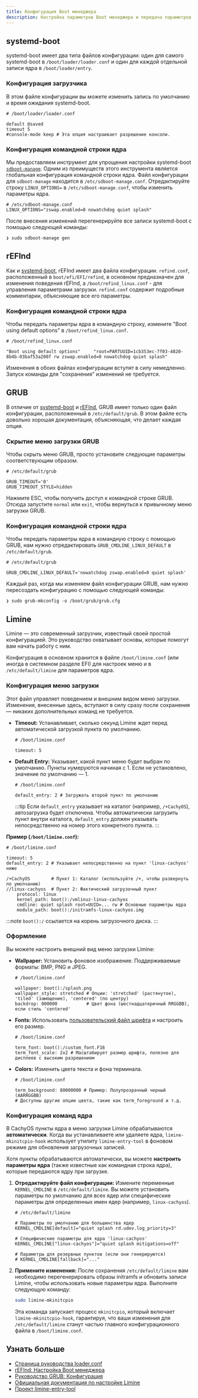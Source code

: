 ```yaml
---
title: Конфигурация Boot менеджера
description: Настройка параметров Boot менеджера и передача параметров ядра в командную строку
---
```


## systemd-boot

systemd-boot имеет два типа файлов конфигурации: один для самого systemd-boot в `/boot/loader/loader.conf` и один для каждой
отдельной записи ядра в `/boot/loader/entry`.

### Конфигурация загрузчика

В этом файле конфигурации вы можете изменить запись по умолчанию и время ожидания systemd-boot.

```shell
# /boot/loader/loader.conf

default @saved
timeout 5
#console-mode keep # Эта опция настраивает разрешение консоли.
```

### Конфигурация командной строки ядра

Мы предоставляем инструмент для упрощения настройки systemd-boot [`sdboot-manage`](https://github.com/CachyOS/CachyOS-PKGBUILDS/tree/master/systemd-boot-manager).
Одним из преимуществ этого инструмента является глобальная конфигурация командной строки ядра. Файл конфигурации для `sdboot-manage` находится в `/etc/sdboot-manage.conf`.
Отредактируйте строку `LINUX_OPTIONS=` в `/etc/sdboot-manage.conf`, чтобы изменить параметры ядра.

```shell
# /etc/sdboot-manage.conf
LINUX_OPTIONS="zswap.enabled=0 nowatchdog quiet splash"
```

После внесения изменений перегенерируйте все записи systemd-boot с помощью следующей команды:

```shell
❯ sudo sdboot-manage gen
```

## rEFInd

Как и [systemd-boot](/ru/configuration/boot_manager_configuration#systemd-boot), rEFInd имеет два файла конфигурации. `refind.conf`, расположенный в
`boot/efi/EFI/refind`, в основном предназначен для изменения поведения rEFInd, а `/boot/refind_linux.conf` - для управления параметрами загрузки.
`refind.conf` содержит подробные комментарии, объясняющие все его параметры.

### Конфигурация командной строки ядра

Чтобы передать параметры ядра в командную строку, измените "Boot using default options" в `/boot/refind_linux.conf`.

```shell
# /boot/refind_linux.conf

"Boot using default options"     "root=PARTUUID=1cb353ec-7f03-4820-8b4b-03baf53a208f rw zswap.enabled=0 nowatchdog quiet splash"
```

Изменения в обоих файлах конфигурации вступят в силу немедленно. Запуск команды для "сохранения" изменений не требуется.

## GRUB

В отличие от [systemd-boot](/ru/configuration/boot_manager_configuration#systemd-boot) и [rEFInd](/ru/configuration/boot_manager_configuration#refind),
GRUB имеет только один файл конфигурации, расположенный в `/etc/default/grub`. В этом файле есть довольно хорошая документация, объясняющая, что
делает каждая опция.

### Скрытие меню загрузки GRUB

Чтобы скрыть меню GRUB, просто установите следующие параметры соответствующим образом.

```shell
# /etc/default/grub

GRUB_TIMEOUT='0'
GRUB_TIMEOUT_STYLE=hidden
```

Нажмите ESC, чтобы получить доступ к командной строке GRUB. Отсюда запустите `normal` или `exit`, чтобы вернуться к привычному меню загрузки GRUB.

### Конфигурация командной строки ядра

Чтобы передать параметры ядра в командную строку с помощью GRUB, нам нужно отредактировать `GRUB_CMDLINE_LINUX_DEFAULT` в `/etc/default/grub`.

```shell
# /etc/default/grub

GRUB_CMDLINE_LINUX_DEFAULT='nowatchdog zswap.enabled=0 quiet splash'
```

Каждый раз, когда мы изменяем файл конфигурации GRUB, нам нужно пересоздать конфигурацию с помощью следующей команды:

```shell
❯ sudo grub-mkconfig -o /boot/grub/grub.cfg
```

## Limine
Limine — это современный загрузчик, известный своей простой конфигурацией. Это руководство охватывает основы, которые помогут вам начать работу с ним.

Конфигурация в основном хранится в файле `/boot/limine.conf` (или иногда в системном разделе EFI) для настроек меню и в `/etc/default/limine` для параметров ядра.

### Конфигурация меню загрузки

Этот файл управляет поведением и внешним видом меню загрузки. Изменения, внесенные здесь, вступают в силу сразу после сохранения — никаких дополнительных команд не требуется.

* **Timeout:** Устанавливает, сколько секунд Limine ждет перед автоматической загрузкой пункта по умолчанию.
  ```shell
  # /boot/limine.conf

  timeout: 5
  ```
* **Default Entry:** Указывает, какой пункт меню будет выбран по умолчанию. Пункты нумеруются начиная с 1. Если не установлено, значение по умолчанию — 1.
  ```shell
  # /boot/limine.conf

  default_entry: 2 # Загружать второй пункт по умолчанию
  ```
  :::tip
  Если `default_entry` указывает на каталог (например, `/+CachyOS`), автозагрузка будет отключена. Чтобы автоматически загрузить пункт внутри каталога, `default_entry` должен указывать непосредственно на номер этого конкретного пункта.
  :::

**Пример (`/boot/limine.conf`):**

```shell
# /boot/limine.conf

timeout: 5
default_entry: 2 # Указывает непосредственно на пункт 'linux-cachyos' ниже

/+CachyOS        # Пункт 1: Каталог (используйте /+, чтобы развернуть по умолчанию)
//linux-cachyos  # Пункт 2: Фактический загрузочный пункт
    protocol: linux
    kernel_path: boot():/vmlinuz-linux-cachyos
    cmdline: quiet splash root=UUID=... rw # Основные параметры ядра
    module_path: boot():/initramfs-linux-cachyos.img
```

:::note
`boot():/` ссылается на корень загрузочного диска.
:::

### Оформление

Вы можете настроить внешний вид меню загрузки Limine:

* **Wallpaper:** Установить фоновое изображение. Поддерживаемые форматы: BMP, PNG и JPEG.
  ```shell
  # /boot/limine.conf

  wallpaper: boot():/splash.png
  wallpaper_style: stretched # Опции: 'stretched' (растянутое), 'tiled' (замощение), 'centered' (по центру)
  backdrop: 000000           # Цвет фона (шестнадцатеричный RRGGBB), если стиль 'centered'
  ```
* **Fonts:** Использовать [пользовательский файл шрифта](https://github.com/viler-int10h/vga-text-mode-fonts) и настроить его размер.
  ```shell
  # /boot/limine.conf

  term_font: boot():/custom_font.F16
  term_font_scale: 2x2 # Масштабирует размер шрифта, полезно для дисплеев с высоким разрешением
  ```
* **Colors:** Изменить цвета текста и фона терминала.
  ```shell
  # /boot/limine.conf

  term_background: 80000000 # Пример: Полупрозрачный черный (AARRGGBB)
  # Доступны другие опции цвета, такие как term_foreground и т.д.
  ```

### Конфигурация команд ядра

В CachyOS пункты ядра в меню загрузки Limine обрабатываются **автоматически**. Когда вы устанавливаете или удаляете ядра, `limine-mkinitcpio-hook` использует утилиту `limine-entry-tool` в фоновом режиме для обновления загрузочных записей.

Хотя пункты обрабатываются автоматически, вы можете **настроить параметры ядра** (также известные как командная строка ядра), которые передаются ядру при загрузке.

1.  **Отредактируйте файл конфигурации:** Измените переменные `KERNEL_CMDLINE` в `/etc/default/limine`. Вы можете установить параметры по умолчанию для всех ядер или специфические параметры для определенных имен ядер (например, `linux-cachyos`).
    ```shell
    # /etc/default/limine

    # Параметры по умолчанию для большинства ядер
    KERNEL_CMDLINE[default]="quiet splash rd.udev.log_priority=3"

    # Специфические параметры для ядра 'linux-cachyos'
    KERNEL_CMDLINE["linux-cachyos"]="quiet splash mitigations=off"

    # Параметры для резервных пунктов (если они генерируются)
    # KERNEL_CMDLINE[fallback]="..."
    ```
2.  **Примените изменения:** После сохранения `/etc/default/limine` вам необходимо перегенерировать образы initramfs и обновить записи Limine, чтобы использовать новые параметры ядра. Выполните следующую команду:
    ```bash
    sudo limine-mkinitcpio
    ```
    Эта команда запускает процесс `mkinitcpio`, который включает `limine-mkinitcpio-hook`, гарантируя, что ваши изменения для `/etc/default/limine` станут частью главного конфигурационного файла в `/boot/limine.conf`.

## Узнать больше

- [Страница руководства loader.conf](https://man.archlinux.org/man/loader.conf.5)
- [rEFInd: Настройка Boot менеджера](https://www.rodsbooks.com/refind/configfile.html)
- [Руководство GRUB: Конфигурация](https://www.gnu.org/software/grub/manual/grub/grub.html#Configuration)
- [Официальная документация по настройке Limine](https://github.com/limine-bootloader/limine/blob/v9.x/CONFIG.md)
- [Проект limine-entry-tool](https://gitlab.com/Zesko/limine-entry-tool)
